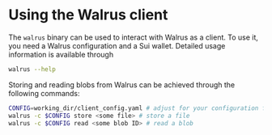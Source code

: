 # Using the Walrus client

The `walrus` binary can be used to interact with Walrus as a client. To use it, you need a Walrus
configuration and a Sui wallet.
Detailed usage information is available through

```sh
walrus --help
```

Storing and reading blobs from Walrus can be achieved through the following commands:

```sh
CONFIG=working_dir/client_config.yaml # adjust for your configuration file
walrus -c $CONFIG store <some file> # store a file
walrus -c $CONFIG read <some blob ID> # read a blob
```
